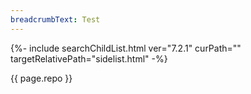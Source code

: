 ```yaml
---
breadcrumbText: Test
---
```


{%- include searchChildList.html ver="7.2.1" curPath="" targetRelativePath="sidelist.html" -%}

{{ page.repo }}
